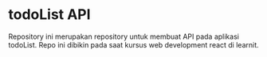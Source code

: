 # todoList API
Repository ini merupakan repository untuk membuat API pada aplikasi todoList.
Repo ini dibikin pada saat kursus web development react di learnit.